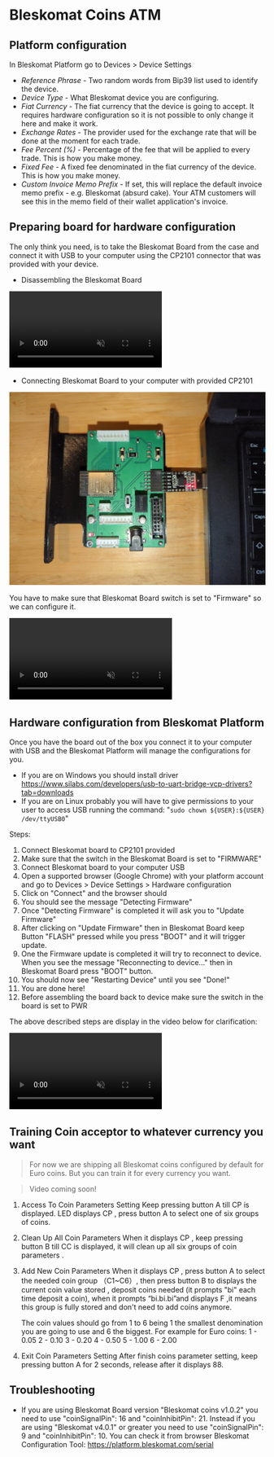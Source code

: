 # Bleskomat Coins ATM

## Platform configuration

In Bleskomat Platform go to Devices > Device Settings

- _Reference Phrase_ - Two random words from Bip39 list used to identify the device.
- _Device Type_ - What Bleskomat device you are configuring.
- _Fiat Currency_ - The fiat currency that the device is going to accept. It requires hardware configuration so it is not possible to only change it here and make it work.
- _Exchange Rates_ - The provider used for the exchange rate that will be done at the moment for each trade.
- _Fee Percent (%)_ - Percentage of the fee that will be applied to every trade. This is how you make money.
- _Fixed Fee_ - A fixed fee denominated in the fiat currency of the device. This is how you make money.
- _Custom Invoice Memo Prefix_ - If set, this will replace the default invoice memo prefix - e.g. Bleskomat (absurd cake). Your ATM customers will see this in the memo field of their wallet application's invoice.

## Preparing board for hardware configuration

The only think you need, is to take the Bleskomat Board from the case and connect it with USB to your computer using the CP2101 connector that was provided with your device.

- Disassembling the Bleskomat Board

<video controls muted>
  <source src="./assets/disassembly-bleskomat-coin-board.mp4" type="video/mp4">
</video>

- Connecting Bleskomat Board to your computer with provided CP2101

![](./assets/bleskomat-coins-board-connected.jpeg)

You have to make sure that Bleskomat Board switch is set to "Firmware" so we can configure it.

<video width="320" controls muted>
  <source src="./assets/connect-blesko-board-to-cp2101--computer-firmware-connector.mp4" type="video/mp4">
</video>

## Hardware configuration from Bleskomat Platform

Once you have the board out of the box you connect it to your computer with USB and the Bleskomat Platform will manage the configurations for you.

- If you are on Windows you should install driver https://www.silabs.com/developers/usb-to-uart-bridge-vcp-drivers?tab=downloads
- If you are on Linux probably you will have to give permissions to your user to access USB running the command: "`sudo chown ${USER}:${USER} /dev/ttyUSB0`"

Steps:

1. Connect Bleskomat board to CP2101 provided
1. Make sure that the switch in the Bleskomat Board is set to "FIRMWARE"
1. Connect Bleskomat board to your computer USB
1. Open a supported browser (Google Chrome) with your platform account and go to Devices > Device Settings > Hardware configuration
1. Click on "Connect" and the browser should
1. You should see the message "Detecting Firmware"
1. Once "Detecting Firmware" is completed it will ask you to "Update Firmware"
1. After clicking on "Update Firmware" then in Bleskomat Board keep Button "FLASH" pressed while you press "BOOT" and it will trigger update.
1. One the Firmware update is completed it will try to reconnect to device. When you see the message "Reconnecting to device..." then in Bleskomat Board press "BOOT" button.
1. You should now see "Restarting Device" until you see "Done!"
1. You are done here!
1. Before assembling the board back to device make sure the switch in the board is set to PWR

The above described steps are display in the video below for clarification:

<video controls muted>
  <source src="./assets/bleskomat-coins-hardware-configuration.webm" type="video/mp4">
</video>

## Training Coin acceptor to whatever currency you want

> For now we are shipping all Bleskomat coins configured by default for Euro coins. But you can train it for every currency you want.

> Video coming soon!

1. Access To Coin Parameters Setting
   Keep pressing button A till CP is displayed.
   LED displays CP , press button A to select one of six groups of coins.

1. Clean Up All Coin Parameters
   When it displays CP , keep pressing button B till CC is displayed, it will clean up all six
   groups of coin parameters .

1. Add New Coin Parameters
   When it displays CP , press button A to select the needed coin group （C1~C6）, then press
   button B to displays the current coin value stored , deposit coins needed (it prompts "bi" each
   time deposit a coin), when it prompts “bi.bi.bi”and displays F ,it means this group is fully
   stored and don't need to add coins anymore.

   The coin values should go from 1 to 6 being 1 the smallest denomination you are going to use and 6 the biggest.
   For example for Euro coins:
   1 - 0.05
   2 - 0.10
   3 - 0.20
   4 - 0.50
   5 - 1.00
   6 - 2.00

1. Exit Coin Parameters Setting
   After finish coins parameter setting, keep pressing button A for 2 seconds, release after it
   displays 88.

## Troubleshooting

- If you are using Bleskomat Board version "Bleskomat coins v1.0.2" you need to use "coinSignalPin": 16 and "coinInhibitPin": 21. Instead if you are using "Bleskomat v4.0.1" or greater you need to use "coinSignalPin": 9 and "coinInhibitPin": 10. You can check it from browser Bleskomat Configuration Tool: https://platform.bleskomat.com/serial

